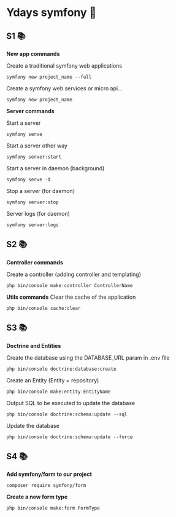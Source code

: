 # Ydays symfony  🚀
  
## S1  📚
**New app commands**

Create a traditional symfony web applications

`symfony new project_name --full`

Create a symfony web services or micro api...

`symfony new project_name`

**Server commands**  
  
Start a server  

`symfony serve`  
  
Start a server other way  

`symfony server:start`  
  
Start a server in daemon (background)  

`symfony serve -d`  
  
Stop a server (for daemon)  

`symfony server:stop`  
  
Server logs (for daemon)  

`symfony server:logs`

## S2 📚
**Controller commands**

Create a controller (adding controller and templating)

`php bin/console make:controller ControllerName`

**Utils commands**
Clear the cache of the application

`php bin/console cache:clear`

## S3 📚
**Doctrine and Entities**

Create the database using the DATABASE_URL param in .env file

`php bin/console doctrine:database:create`

Create an Entity (Entity + repository)

`php bin/console make:entity EntityName`

Output SQL to be executed to update the database

`php bin/console doctrine:schema:update --sql`

Update the database

`php bin/console doctrine:schema:update --force`

## S4 📚

**Add symfony/form to our project**

`composer require symfony/form`

**Create a new form type**

`php bin/console make:form FormType`
